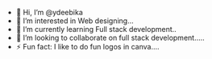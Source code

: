 - 👋 Hi, I’m @ydeebika
- 👀 I’m interested in Web designing...
- 🌱 I’m currently learning Full stack development..
- 💞️ I’m looking to collaborate on full stack development.....
- ⚡ Fun fact: I like to do fun logos in canva....

<!---
ydeebika/ydeebika is a ✨ special ✨ repository because its `README.md` (this file) appears on your GitHub profile.
You can click the Preview link to take a look at your changes.
--->
